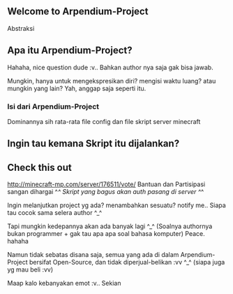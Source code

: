 ## Welcome to Arpendium-Project

Abstraksi
## Apa itu Arpendium-Project?
Hahaha, nice question dude :v..
Bahkan author nya saja gak bisa jawab.

Mungkin, hanya untuk mengekspresikan diri? mengisi waktu luang? atau mungkin yang lain?
Yah, anggap saja seperti itu.

### Isi dari Arpendium-Project
Dominannya sih rata-rata file config dan file skript server minecraft

## Ingin tau kemana Skript itu dijalankan?
## Check this out
http://minecraft-mp.com/server/176511/vote/
Bantuan dan Partisipasi sangan dihargai ^_^
Skript yang bagus akan auth pasang di server ^_^

Ingin melanjutkan project yg ada? menambahkan sesuatu? notify me.. 
Siapa tau cocok sama selera author ^_^

Tapi mungkin kedepannya akan ada banyak lagi ^_^ (Soalnya authornya bukan programmer + gak tau apa apa soal bahasa komputer)
Peace. hahaha

Namun tidak sebatas disana saja, semua yang ada di dalam Arpendium-Project bersifat Open-Source, dan tidak diperjual-belikan :vv ^_^ (siapa juga yg mau beli :vv)

Maap kalo kebanyakan emot :v..
Sekian
